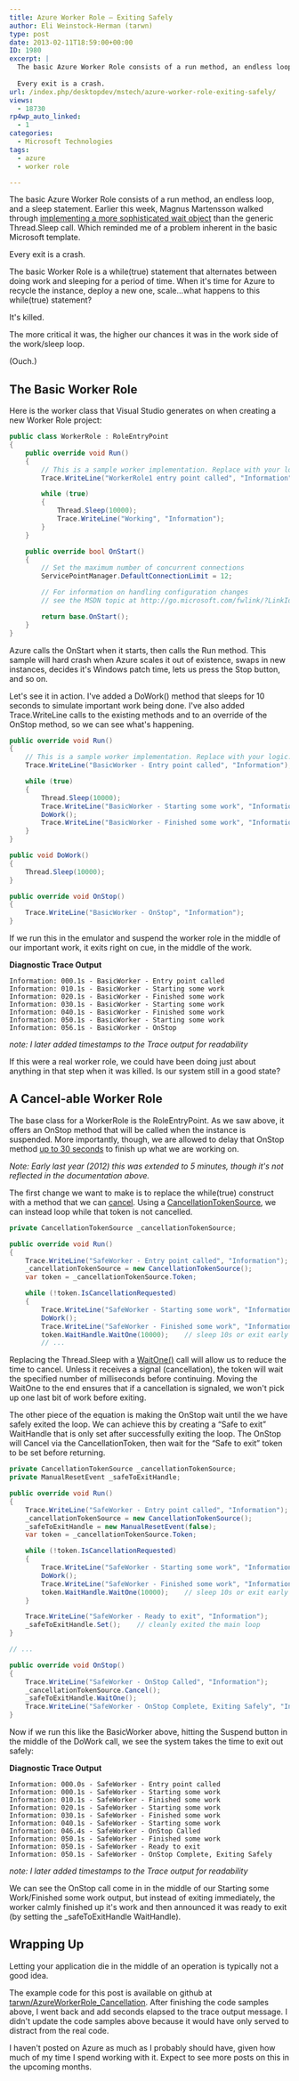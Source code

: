 ```yaml
---
title: Azure Worker Role – Exiting Safely
author: Eli Weinstock-Herman (tarwn)
type: post
date: 2013-02-11T18:59:00+00:00
ID: 1980
excerpt: |
  The basic Azure Worker Role consists of a run method, an endless loop, and a sleep statement. Earlier this week, Magnus Martensson walked through implementing a more sophisticated wait object than the generic Thread.Sleep call. Which reminded me of a problem inherent in the basic Microsoft template.
  
  Every exit is a crash.
url: /index.php/desktopdev/mstech/azure-worker-role-exiting-safely/
views:
  - 18730
rp4wp_auto_linked:
  - 1
categories:
  - Microsoft Technologies
tags:
  - azure
  - worker role

---
```

The basic Azure Worker Role consists of a run method, an endless loop, and a sleep statement. Earlier this week, Magnus Martensson walked through [implementing a more sophisticated wait object][1] than the generic Thread.Sleep call. Which reminded me of a problem inherent in the basic Microsoft template.

Every exit is a crash.

The basic Worker Role is a while(true) statement that alternates between doing work and sleeping for a period of time. When it's time for Azure to recycle the instance, deploy a new one, scale...what happens to this while(true) statement?

It's killed. 

The more critical it was, the higher our chances it was in the work side of the work/sleep loop.

(Ouch.)

## The Basic Worker Role

Here is the worker class that Visual Studio generates on when creating a new Worker Role project:

```csharp
public class WorkerRole : RoleEntryPoint
{
	public override void Run()
	{
		// This is a sample worker implementation. Replace with your logic.
		Trace.WriteLine("WorkerRole1 entry point called", "Information");

		while (true)
		{
			Thread.Sleep(10000);
			Trace.WriteLine("Working", "Information");
		}
	}

	public override bool OnStart()
	{
		// Set the maximum number of concurrent connections 
		ServicePointManager.DefaultConnectionLimit = 12;

		// For information on handling configuration changes
		// see the MSDN topic at http://go.microsoft.com/fwlink/?LinkId=166357.

		return base.OnStart();
	}
}
```
Azure calls the OnStart when it starts, then calls the Run method. This sample will hard crash when Azure scales it out of existence, swaps in new instances, decides it's Windows patch time, lets us press the Stop button, and so on. 

Let's see it in action. I've added a DoWork() method that sleeps for 10 seconds to simulate important work being done. I've also added Trace.WriteLine calls to the existing methods and to an override of the OnStop method, so we can see what's happening.

```csharp
public override void Run()
{
	// This is a sample worker implementation. Replace with your logic.
	Trace.WriteLine("BasicWorker - Entry point called", "Information");

	while (true)
	{
		Thread.Sleep(10000);
		Trace.WriteLine("BasicWorker - Starting some work", "Information");
		DoWork();
		Trace.WriteLine("BasicWorker - Finished some work", "Information");
	}
}

public void DoWork()
{
	Thread.Sleep(10000);
}

public override void OnStop()
{
	Trace.WriteLine("BasicWorker - OnStop", "Information");
}
```
If we run this in the emulator and suspend the worker role in the middle of our important work, it exits right on cue, in the middle of the work.

**Diagnostic Trace Output**

```text
Information: 000.1s - BasicWorker - Entry point called
Information: 010.1s - BasicWorker - Starting some work
Information: 020.1s - BasicWorker - Finished some work
Information: 030.1s - BasicWorker - Starting some work
Information: 040.1s - BasicWorker - Finished some work
Information: 050.1s - BasicWorker - Starting some work
Information: 056.1s - BasicWorker - OnStop
```
_note: I later added timestamps to the Trace output for readability_

If this were a real worker role, we could have been doing just about anything in that step when it was killed. Is our system still in a good state?

## A Cancel-able Worker Role

The base class for a WorkerRole is the RoleEntryPoint. As we saw above, it offers an OnStop method that will be called when the instance is suspended. More importantly, though, we are allowed to delay that OnStop method [up to 30 seconds][2] to finish up what we are working on.

_Note: Early last year (2012) this was extended to 5 minutes, though it's not reflected in the documentation above._

The first change we want to make is to replace the while(true) construct with a method that we can [cancel][3]. Using a [CancellationTokenSource][4], we can instead loop while that token is not cancelled.

```csharp
private CancellationTokenSource _cancellationTokenSource;

public override void Run()
{
	Trace.WriteLine("SafeWorker - Entry point called", "Information");
	_cancellationTokenSource = new CancellationTokenSource();
	var token = _cancellationTokenSource.Token;

	while (!token.IsCancellationRequested)
	{
		Trace.WriteLine("SafeWorker - Starting some work", "Information");
		DoWork();
		Trace.WriteLine("SafeWorker - Finished some work", "Information");
		token.WaitHandle.WaitOne(10000);	// sleep 10s or exit early if cancellation is signalled
		// ...
```
Replacing the Thread.Sleep with a [WaitOne()][5] call will allow us to reduce the time to cancel. Unless it receives a signal (cancellation), the token will wait the specified number of milliseconds before continuing. Moving the WaitOne to the end ensures that if a cancellation is signaled, we won't pick up one last bit of work before exiting.

The other piece of the equation is making the OnStop wait until the we have safely exited the loop. We can achieve this by creating a “Safe to exit” WaitHandle that is only set after successfully exiting the loop. The OnStop will Cancel via the CancellationToken, then wait for the “Safe to exit” token to be set before returning.

```csharp
private CancellationTokenSource _cancellationTokenSource;
private ManualResetEvent _safeToExitHandle;

public override void Run()
{
	Trace.WriteLine("SafeWorker - Entry point called", "Information");
	_cancellationTokenSource = new CancellationTokenSource();
	_safeToExitHandle = new ManualResetEvent(false);
	var token = _cancellationTokenSource.Token;

	while (!token.IsCancellationRequested)
	{
		Trace.WriteLine("SafeWorker - Starting some work", "Information");
		DoWork();
		Trace.WriteLine("SafeWorker - Finished some work", "Information");
		token.WaitHandle.WaitOne(10000);	// sleep 10s or exit early if cancellation is signalled
	}

	Trace.WriteLine("SafeWorker - Ready to exit", "Information");
	_safeToExitHandle.Set();	// cleanly exited the main loop
}

// ...

public override void OnStop()
{
	Trace.WriteLine("SafeWorker - OnStop Called", "Information");
	_cancellationTokenSource.Cancel();
	_safeToExitHandle.WaitOne();
	Trace.WriteLine("SafeWorker - OnStop Complete, Exiting Safely", "Information");
}
```
Now if we run this like the BasicWorker above, hitting the Suspend button in the middle of the DoWork call, we see the system takes the time to exit out safely:

**Diagnostic Trace Output**

```text
Information: 000.0s - SafeWorker - Entry point called
Information: 000.1s - SafeWorker - Starting some work
Information: 010.1s - SafeWorker - Finished some work
Information: 020.1s - SafeWorker - Starting some work
Information: 030.1s - SafeWorker - Finished some work
Information: 040.1s - SafeWorker - Starting some work
Information: 046.4s - SafeWorker - OnStop Called
Information: 050.1s - SafeWorker - Finished some work
Information: 050.1s - SafeWorker - Ready to exit
Information: 050.1s - SafeWorker - OnStop Complete, Exiting Safely
```
_note: I later added timestamps to the Trace output for readability_

We can see the OnStop call come in in the middle of our Starting some Work/Finished some work output, but instead of exiting immediately, the worker calmly finished up it's work and then announced it was ready to exit (by setting the _safeToExitHandle WaitHandle).

## Wrapping Up

Letting your application die in the middle of an operation is typically not a good idea. 

The example code for this post is available on github at [tarwn/AzureWorkerRole_Cancellation][6]. After finishing the code samples above, I went back and add seconds elapsed to the trace output message. I didn't update the code samples above because it would have only served to distract from the real code.

I haven't posted on Azure as much as I probably should have, given how much of my time I spend working with it. Expect to see more posts on this in the upcoming months.

 [1]: http://magnusmartensson.com/howto-wait-in-a-workerrole-using-system-timers-timer-and-system-threading-eventwaithandle-over-system-threading-thread-sleep "HowTo wait in a WorkerRole using Timer and EventWaitHandle over Thread.Sleep"
 [2]: http://msdn.microsoft.com/en-us/library/microsoft.windowsazure.serviceruntime.roleentrypoint.onstop.aspx "RoleEntryPoint.OnStop, MSDN"
 [3]: http://msdn.microsoft.com/en-us/library/dd997364.aspx "Cancellation in Managed Threads, MSDN"
 [4]: http://msdn.microsoft.com/en-us/library/system.threading.cancellationtokensource.aspx "CancellationTokenSource, MSDN"
 [5]: http://msdn.microsoft.com/en-us/library/cc189907.aspx "WaitOne, MSDN"
 [6]: https://github.com/tarwn/AzureWorkerRole_Cancellation "tarwn/AzureWorkerRole_Cancellation, GitHub"